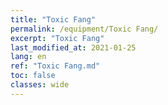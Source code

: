 ```yaml
---
title: "Toxic Fang"
permalink: /equipment/Toxic Fang/
excerpt: "Toxic Fang"
last_modified_at: 2021-01-25
lang: en
ref: "Toxic Fang.md"
toc: false
classes: wide
---
```


